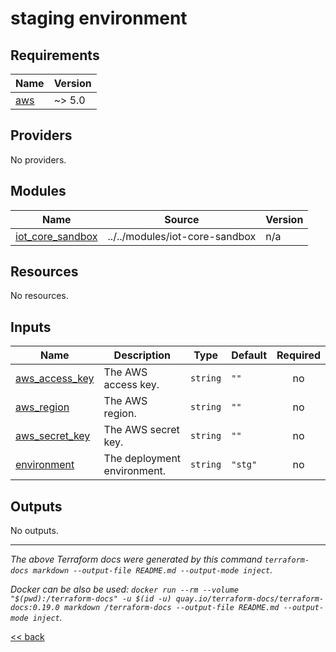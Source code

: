 # staging environment

<!-- BEGIN_TF_DOCS -->
## Requirements

| Name | Version |
|------|---------|
| <a name="requirement_aws"></a> [aws](#requirement\_aws) | ~> 5.0 |

## Providers

No providers.

## Modules

| Name | Source | Version |
|------|--------|---------|
| <a name="module_iot_core_sandbox"></a> [iot\_core\_sandbox](#module\_iot\_core\_sandbox) | ../../modules/iot-core-sandbox | n/a |

## Resources

No resources.

## Inputs

| Name | Description | Type | Default | Required |
|------|-------------|------|---------|:--------:|
| <a name="input_aws_access_key"></a> [aws\_access\_key](#input\_aws\_access\_key) | The AWS access key. | `string` | `""` | no |
| <a name="input_aws_region"></a> [aws\_region](#input\_aws\_region) | The AWS region. | `string` | `""` | no |
| <a name="input_aws_secret_key"></a> [aws\_secret\_key](#input\_aws\_secret\_key) | The AWS secret key. | `string` | `""` | no |
| <a name="input_environment"></a> [environment](#input\_environment) | The deployment environment. | `string` | `"stg"` | no |

## Outputs

No outputs.
<!-- END_TF_DOCS -->

---
_The above Terraform docs were generated by this command
`terraform-docs markdown --output-file README.md --output-mode inject`._

_Docker can be also be used:
`docker run --rm --volume "$(pwd):/terraform-docs" -u $(id -u) quay.io/terraform-docs/terraform-docs:0.19.0 markdown /terraform-docs --output-file README.md --output-mode inject`._

[<< back](..)
